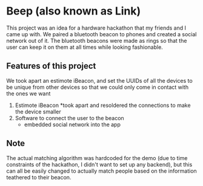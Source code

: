 # Beep (also known as Link)

This project was an idea for a hardware hackathon that my friends and I came up with. We paired a bluetooth beacon to phones and created a social network out of it. The bluetooth beacons were made as rings so that the user can keep it on them at all times while looking fashionable. 

## Features of this project
We took apart an estimote iBeacon, and set the UUIDs of all the devices to be unique from other devices so that we could only come in contact with the ones we want
1. Estimote iBeacon
	*took apart and resoldered the connections to make the device smaller
2. Software to connect the user to the beacon
	* embedded social network into the app
	
## Note
The actual matching algorithm was hardcoded for the demo (due to time constraints of the hackathon, I didn't want to set up any backend), but this can all be easily changed to actually match people based on the information teathered to their beacon.
